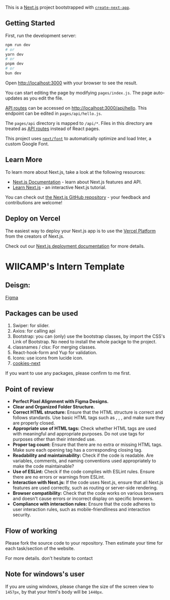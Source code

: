 This is a [Next.js](https://nextjs.org/) project bootstrapped with [`create-next-app`](https://github.com/vercel/next.js/tree/canary/packages/create-next-app).

## Getting Started

First, run the development server:

```bash
npm run dev
# or
yarn dev
# or
pnpm dev
# or
bun dev
```

Open [http://localhost:3000](http://localhost:3000) with your browser to see the result.

You can start editing the page by modifying `pages/index.js`. The page auto-updates as you edit the file.

[API routes](https://nextjs.org/docs/api-routes/introduction) can be accessed on [http://localhost:3000/api/hello](http://localhost:3000/api/hello). This endpoint can be edited in `pages/api/hello.js`.

The `pages/api` directory is mapped to `/api/*`. Files in this directory are treated as [API routes](https://nextjs.org/docs/api-routes/introduction) instead of React pages.

This project uses [`next/font`](https://nextjs.org/docs/basic-features/font-optimization) to automatically optimize and load Inter, a custom Google Font.

## Learn More

To learn more about Next.js, take a look at the following resources:

- [Next.js Documentation](https://nextjs.org/docs) - learn about Next.js features and API.
- [Learn Next.js](https://nextjs.org/learn) - an interactive Next.js tutorial.

You can check out [the Next.js GitHub repository](https://github.com/vercel/next.js/) - your feedback and contributions are welcome!

## Deploy on Vercel

The easiest way to deploy your Next.js app is to use the [Vercel Platform](https://vercel.com/new?utm_medium=default-template&filter=next.js&utm_source=create-next-app&utm_campaign=create-next-app-readme) from the creators of Next.js.

Check out our [Next.js deployment documentation](https://nextjs.org/docs/deployment) for more details.

# WIICAMP's Intern Template

## Deisgn:

[Figma](https://www.figma.com/file/sjxL6SpJOeGDnMR4p1CrOs/Full-E-Commerce-Website-UI-UX-Design---Wiicamp-version?type=design&node-id=1%3A3&mode=dev)

## Packages can be used

1. Swiper: for slider.
2. Axios: for calling api
3. Bootstrap: you can (only) use the bootstrap classes, by import the CSS's Link of Bootstrap. No need to install the whole packge to the project. 
4. classnames / clsx: For merging classes.
5. React-hook-form and Yup for validation.
6. Icons: use icons from lucide icon.
7. [cookies-next](https://www.npmjs.com/package/cookies-next)

If you want to use any packages, please confirm to me first.

## Point of review

- **Perfect Pixel Alignment with Figma Designs.**
- **Clear and Organized Folder Structure.**
- **Correct HTML structure:** Ensure that the HTML structure is correct and follows standards. Use basic HTML tags such as <html>, <head>, <body>, and make sure they are properly closed.
- **Appropriate use of HTML tags:** Check whether HTML tags are used with meaningful and appropriate purposes. Do not use tags for purposes other than their intended use.
- **Proper tag count:** Ensure that there are no extra or missing HTML tags. Make sure each opening tag has a corresponding closing tag.
- **Readability and maintainability:** Check if the code is readable. Are variables, comments, and naming conventions used appropriately to make the code maintainable?
- **Use of ESLint:** Check if the code complies with ESLint rules. Ensure there are no errors or warnings from ESLint.
- **Interaction with Next.js:** If the code uses Next.js, ensure that all Next.js features are used correctly, such as routing or server-side rendering.
- **Browser compatibility:** Check that the code works on various browsers and doesn't cause errors or incorrect display on specific browsers.
- **Compliance with interaction rules:** Ensure that the code adheres to user interaction rules, such as mobile-friendliness and interaction security.

## Flow of working

Please fork the source code to your repository. Then estimate your time for each task/section of the website.

For more details. don't hesitate to contact

## Note for windows's user

If you are using windows, please change the size of the screen view to `1457px`, by that your html's body will be `1440px`.
